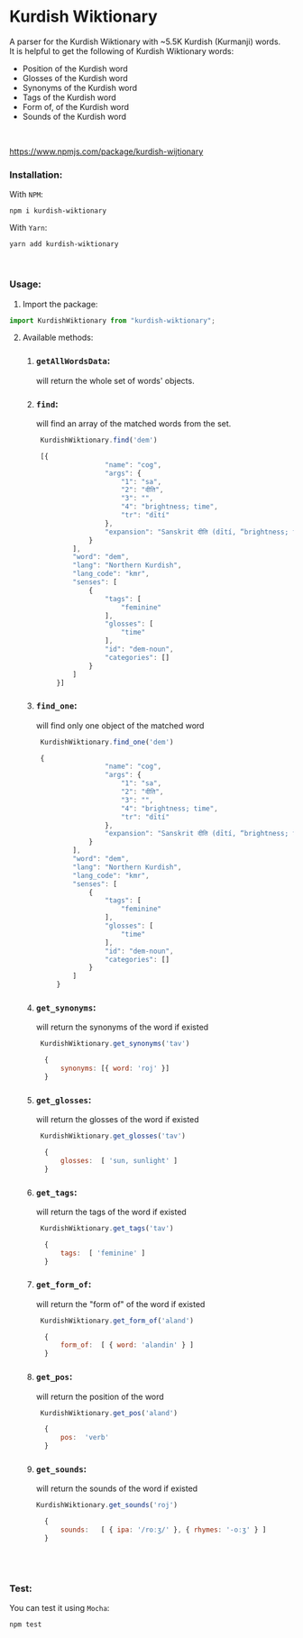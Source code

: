 # Kurdish Wiktionary 

A parser for the Kurdish Wiktionary with ~5.5K Kurdish (Kurmanji) words.
<br>
It is helpful to get the following of Kurdish Wiktionary words:
- Position of the Kurdish word
- Glosses of the Kurdish word
- Synonyms of the Kurdish word
- Tags of the Kurdish word
- Form of, of the Kurdish word
- Sounds of the Kurdish word
<br>

https://www.npmjs.com/package/kurdish-wijtionary
<br> 

### Installation:

With `NPM`:
```shell
npm i kurdish-wiktionary
```
With `Yarn`:
```shell
yarn add kurdish-wiktionary
```

<br>

### Usage:

1. Import the package:

```javascript
import KurdishWiktionary from "kurdish-wiktionary";
```

2. Available methods:
    1) ### `getAllWordsData`: <br>
        will return the whole set of words' objects.
    2) ### `find`: <br>
       will find an array of the matched words from the set.
       <br>
       ```javascript
        KurdishWiktionary.find('dem')
        ```
       ```javascript
        [{
                        "name": "cog",
                        "args": {
                            "1": "sa",
                            "2": "दीति",
                            "3": "",
                            "4": "brightness; time",
                            "tr": "dītí"
                        },
                        "expansion": "Sanskrit दीति (dītí, “brightness; time”)"
                    }
                ],
                "word": "dem",
                "lang": "Northern Kurdish",
                "lang_code": "kmr",
                "senses": [
                    {
                        "tags": [
                            "feminine"
                        ],
                        "glosses": [
                            "time"
                        ],
                        "id": "dem-noun",
                        "categories": []
                    }
                ]
            }]
       ```
    3) ### `find_one`: <br>
       will find only one object of the matched word
       <br>
       ```javascript
        KurdishWiktionary.find_one('dem')
        ```
       ```javascript
        {
                        "name": "cog",
                        "args": {
                            "1": "sa",
                            "2": "दीति",
                            "3": "",
                            "4": "brightness; time",
                            "tr": "dītí"
                        },
                        "expansion": "Sanskrit दीति (dītí, “brightness; time”)"
                    }
                ],
                "word": "dem",
                "lang": "Northern Kurdish",
                "lang_code": "kmr",
                "senses": [
                    {
                        "tags": [
                            "feminine"
                        ],
                        "glosses": [
                            "time"
                        ],
                        "id": "dem-noun",
                        "categories": []
                    }
                ]
            }
       ```
   4) ### `get_synonyms`: <br>
      will return the synonyms of the word if existed
      <br>
      ```javascript
       KurdishWiktionary.get_synonyms('tav')
       ```
      ```javascript
        { 
            synonyms: [{ word: 'roj' }]
        }
      ```
   5) ### `get_glosses`: <br>
       will return the glosses of the word if existed
       <br>
      ```javascript
       KurdishWiktionary.get_glosses('tav')
       ```
      ```javascript
        { 
            glosses:  [ 'sun, sunlight' ] 
        }
      ```
   6) ### `get_tags`: <br>
      will return the tags of the word if existed
      <br>
      ```javascript
       KurdishWiktionary.get_tags('tav')
       ```
      ```javascript
        { 
            tags:  [ 'feminine' ] 
        }
      ```
   7) ### `get_form_of`: <br>
       will return the "form of" of the word if existed
       <br>
      ```javascript
       KurdishWiktionary.get_form_of('aland')
       ```
      ```javascript
        { 
            form_of:  [ { word: 'alandin' } ]
        }
      ```
   8) ### `get_pos`: <br>
      will return the position of the word
      <br>
      ```javascript
       KurdishWiktionary.get_pos('aland')
       ```
      ```javascript
        { 
            pos:  'verb'
        }
      ```
   9) ### `get_sounds`: <br>
       will return the sounds of the word if existed
       <br>
       ```javascript
       KurdishWiktionary.get_sounds('roj')
       ```
      ```javascript
        { 
            sounds:   [ { ipa: '/roːʒ/' }, { rhymes: '-oːʒ' } ]
        }
      ```
      
<br>
<br>

### Test:
You can test it using `Mocha`:<br>

```shell
npm test
```
      
